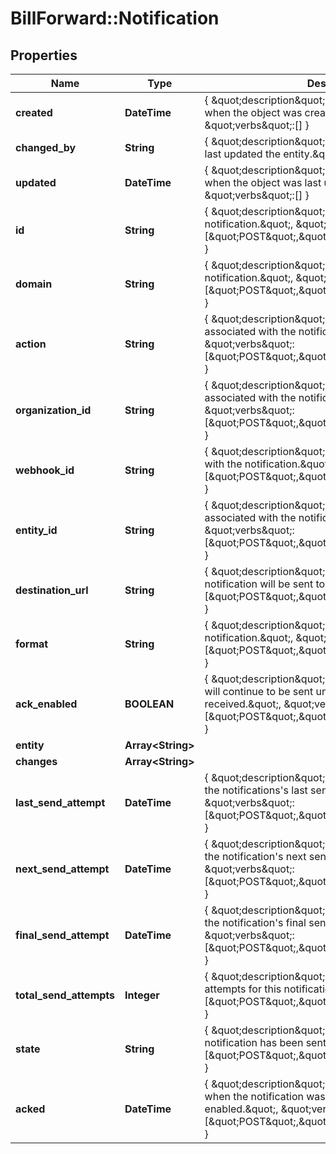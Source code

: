 # BillForward::Notification

## Properties
Name | Type | Description | Notes
------------ | ------------- | ------------- | -------------
**created** | **DateTime** | { \&quot;description\&quot; : \&quot;The UTC DateTime when the object was created.\&quot;, \&quot;verbs\&quot;:[] } | [optional] 
**changed_by** | **String** | { \&quot;description\&quot; : \&quot;ID of the user who last updated the entity.\&quot;, \&quot;verbs\&quot;:[] } | [optional] 
**updated** | **DateTime** | { \&quot;description\&quot; : \&quot;The UTC DateTime when the object was last updated.\&quot;, \&quot;verbs\&quot;:[] } | [optional] 
**id** | **String** | { \&quot;description\&quot; : \&quot;ID of the notification.\&quot;, \&quot;verbs\&quot;:[\&quot;POST\&quot;,\&quot;PUT\&quot;,\&quot;GET\&quot;] } | [optional] 
**domain** | **String** | { \&quot;description\&quot; : \&quot;The domain of the notification.\&quot;, \&quot;verbs\&quot;:[\&quot;POST\&quot;,\&quot;PUT\&quot;,\&quot;GET\&quot;] } | 
**action** | **String** | { \&quot;description\&quot; : \&quot;The action associated with the notification.\&quot;, \&quot;verbs\&quot;:[\&quot;POST\&quot;,\&quot;PUT\&quot;,\&quot;GET\&quot;] } | 
**organization_id** | **String** | { \&quot;description\&quot; : \&quot;Organization associated with the notification.\&quot;, \&quot;verbs\&quot;:[\&quot;POST\&quot;,\&quot;PUT\&quot;,\&quot;GET\&quot;] } | 
**webhook_id** | **String** | { \&quot;description\&quot; : \&quot;Webhook associated with the notification.\&quot;, \&quot;verbs\&quot;:[\&quot;POST\&quot;,\&quot;PUT\&quot;,\&quot;GET\&quot;] } | 
**entity_id** | **String** | { \&quot;description\&quot; : \&quot;The id of the entity associated with the notification.\&quot;, \&quot;verbs\&quot;:[\&quot;POST\&quot;,\&quot;PUT\&quot;,\&quot;GET\&quot;] } | 
**destination_url** | **String** | { \&quot;description\&quot; : \&quot;The URL the notification will be sent to.\&quot;, \&quot;verbs\&quot;:[\&quot;POST\&quot;,\&quot;PUT\&quot;,\&quot;GET\&quot;] } | 
**format** | **String** | { \&quot;description\&quot; : \&quot;Format of the notification.\&quot;, \&quot;verbs\&quot;:[\&quot;POST\&quot;,\&quot;PUT\&quot;,\&quot;GET\&quot;] } | 
**ack_enabled** | **BOOLEAN** | { \&quot;description\&quot; : \&quot;If true notifications will continue to be sent until an acknowledgment is received.\&quot;, \&quot;verbs\&quot;:[\&quot;POST\&quot;,\&quot;PUT\&quot;,\&quot;GET\&quot;] } | [default to false]
**entity** | **Array&lt;String&gt;** |  | [optional] 
**changes** | **Array&lt;String&gt;** |  | [optional] 
**last_send_attempt** | **DateTime** | { \&quot;description\&quot; : \&quot;The UTC DateTime of the notifications&#39;s last send attempt.\&quot;, \&quot;verbs\&quot;:[\&quot;POST\&quot;,\&quot;PUT\&quot;,\&quot;GET\&quot;] } | [optional] 
**next_send_attempt** | **DateTime** | { \&quot;description\&quot; : \&quot;The UTC DateTime of the notification&#39;s next send attempt.\&quot;, \&quot;verbs\&quot;:[\&quot;POST\&quot;,\&quot;PUT\&quot;,\&quot;GET\&quot;] } | [optional] 
**final_send_attempt** | **DateTime** | { \&quot;description\&quot; : \&quot;The UTC DateTime of the notification&#39;s final send attempt.\&quot;, \&quot;verbs\&quot;:[\&quot;POST\&quot;,\&quot;PUT\&quot;,\&quot;GET\&quot;] } | [optional] 
**total_send_attempts** | **Integer** | { \&quot;description\&quot; : \&quot;The number of send attempts for this notification.\&quot;, \&quot;verbs\&quot;:[\&quot;POST\&quot;,\&quot;PUT\&quot;,\&quot;GET\&quot;] } | [optional] 
**state** | **String** | { \&quot;description\&quot; : \&quot;Whether the notification has been sent.\&quot;, \&quot;verbs\&quot;:[\&quot;POST\&quot;,\&quot;PUT\&quot;,\&quot;GET\&quot;] } | 
**acked** | **DateTime** | { \&quot;description\&quot; : \&quot;The UTC DateTime when the notification was acked if it is ack enabled.\&quot;, \&quot;verbs\&quot;:[\&quot;POST\&quot;,\&quot;PUT\&quot;,\&quot;GET\&quot;] } | [optional] 


